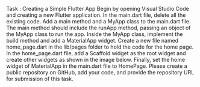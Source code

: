 Task : Creating a Simple Flutter App
Begin by opening Visual Studio Code and creating a new Flutter application.
In the main.dart file, delete all the existing code.
Add a main method and a MyApp class to the main.dart file. The main method should include the runApp method, passing an object of the MyApp class to run the app.
Inside the MyApp class, implement the build method and add a MaterialApp widget.
Create a new file named home_page.dart in the lib/pages folder to hold the code for the home page.
In the home_page.dart file, add a Scaffold widget as the root widget and create other widgets as shown in the image below.
Finally, set the home widget of MaterialApp in the main.dart file to HomePage.
Please create a public repository on GitHub, add your code, and provide the repository URL for submission of this task.


